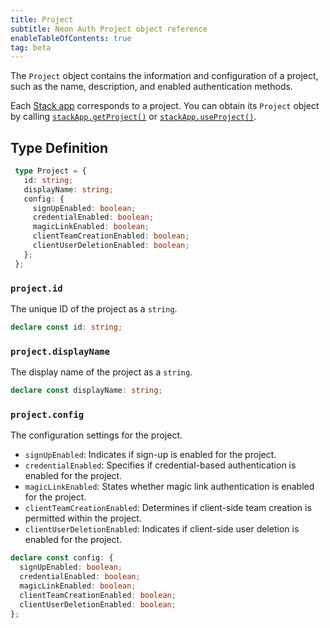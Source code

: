 ```yaml
---
title: Project
subtitle: Neon Auth Project object reference
enableTableOfContents: true
tag: beta
---
```


The `Project` object contains the information and configuration of a project, such as the name, description, and enabled authentication methods.

Each [Stack app](/docs/neon-auth/concepts/stack-app) corresponds to a project. You can obtain its `Project` object by calling [`stackApp.getProject()`](/docs/neon-auth/sdk/nextjs/objects/stack-app#stackappgetproject)
or [`stackApp.useProject()`](/docs/neon-auth/sdk/nextjs/objects/stack-app#stackappuseproject).

## Type Definition

```typescript
 type Project = {
   id: string;
   displayName: string;
   config: {
     signUpEnabled: boolean;
     credentialEnabled: boolean;
     magicLinkEnabled: boolean;
     clientTeamCreationEnabled: boolean;
     clientUserDeletionEnabled: boolean;
   };
 };
```

### `project.id`
The unique ID of the project as a `string`.

```typescript
declare const id: string;
```

### `project.displayName`
The display name of the project as a `string`.

```typescript
declare const displayName: string;
```

### `project.config`
The configuration settings for the project.

- `signUpEnabled`: Indicates if sign-up is enabled for the project.
- `credentialEnabled`: Specifies if credential-based authentication is enabled for the project.
- `magicLinkEnabled`: States whether magic link authentication is enabled for the project.
- `clientTeamCreationEnabled`: Determines if client-side team creation is permitted within the project.
- `clientUserDeletionEnabled`: Indicates if client-side user deletion is enabled for the project.

```typescript
declare const config: {
  signUpEnabled: boolean;
  credentialEnabled: boolean;
  magicLinkEnabled: boolean;
  clientTeamCreationEnabled: boolean;
  clientUserDeletionEnabled: boolean;
};
``` 